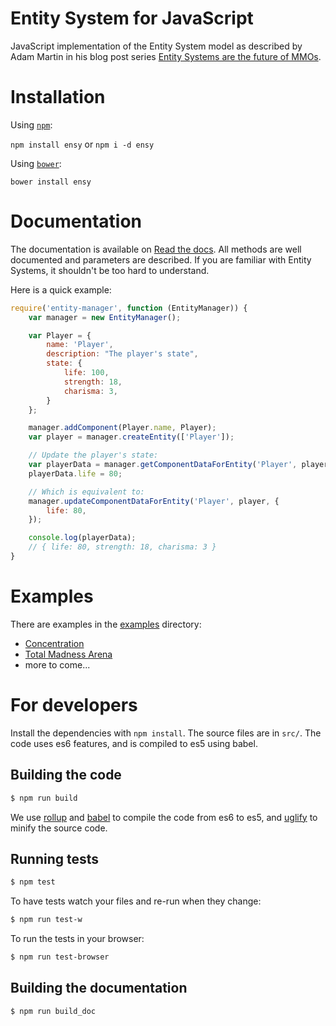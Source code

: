 # Entity System for JavaScript

JavaScript implementation of the Entity System model as described by Adam Martin
in his blog post series [Entity Systems are the future of MMOs](http://t-machine.org/index.php/2009/10/26/entity-systems-are-the-future-of-mmos-part-5/).

# Installation

Using [``npm``](http://npmjs.com):

``npm install ensy`` or ``npm i -d ensy``

Using [``bower``](http://bower.io):

``bower install ensy``

# Documentation

The documentation is available on [Read the docs](https://entity-system-js.readthedocs.io/). All methods are well documented and parameters are described. If you are familiar with Entity Systems, it shouldn't be too hard to understand.

Here is a quick example:

```javascript
require('entity-manager', function (EntityManager)) {
    var manager = new EntityManager();

    var Player = {
        name: 'Player',
        description: "The player's state",
        state: {
            life: 100,
            strength: 18,
            charisma: 3,
        }
    };

    manager.addComponent(Player.name, Player);
    var player = manager.createEntity(['Player']);

    // Update the player's state:
    var playerData = manager.getComponentDataForEntity('Player', player);
    playerData.life = 80;

    // Which is equivalent to:
    manager.updateComponentDataForEntity('Player', player, {
        life: 80,
    });

    console.log(playerData);
    // { life: 80, strength: 18, charisma: 3 }
}
```

# Examples

There are examples in the [examples](https://github.com/adngdb/entity-system-js/tree/master/examples) directory:

* [Concentration](https://github.com/adngdb/entity-system-js/tree/master/examples/concentration)
* [Total Madness Arena](https://github.com/adngdb/nth)
* more to come...

# For developers

Install the dependencies with ``npm install``. The source files are in ``src/``.
The code uses es6 features, and is compiled to es5 using babel.

## Building the code

```bash
$ npm run build
```

We use [rollup](http://rollupjs.org/) and [babel](http://babeljs.io/) to
compile the code from es6 to es5, and [uglify](http://lisperator.net/uglifyjs/)
to minify the source code.

## Running tests

```bash
$ npm test
```

To have tests watch your files and re-run when they change:

```bash
$ npm run test-w
```

To run the tests in your browser:

```bash
$ npm run test-browser
```

## Building the documentation

```bash
$ npm run build_doc
```
